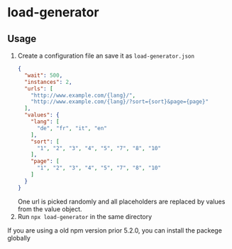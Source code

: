 # load-generator

## Usage

1. Create a configuration file an save it as `load-generator.json`
    ```json
    {
      "wait": 500,
      "instances": 2,
      "urls": [
        "http://www.example.com/{lang}/",
        "http://www.example.com/{lang}/?sort={sort}&page={page}"
      ],
      "values": {
        "lang": [
          "de", "fr", "it", "en"
        ],
        "sort": [
          "1", "2", "3", "4", "5", "7", "8", "10"
        ],
        "page": [
          "1", "2", "3", "4", "5", "7", "8", "10"
        ]
      }
    }
    ```
    One url is picked randomly and all placeholders are replaced by values from the value object.
2. Run `npx load-generator` in the same directory

If you are using a old npm version prior 5.2.0, you can install the packege globally
